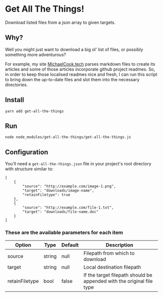 # Get All The Things!

Download listed files from a json array to given targets.

## Why?

Well you might just want to download a big ol' list of files, or possibly something more adventurous?

For example, my site [MichaelCook.tech](http://michaelcook.tech) parses markdown files to create its articles and some of those articles incorporate github project readmes. So, in order to keep those localised readmes nice and fresh, I can run this script to bring down the up-to-date files and slot them into the necessary directories.

## Install

	yarn add get-all-the-things

## Run

	node node_modules/get-all-the-things/get-all-the-things.js

## Configuration

You'll need a `get-all-the-things.json` file in your project's root directory with structure similar to:

	[
		{
			"source": "http://example.com/image-1.png",
			"target": "downloads/image-name",
			"retainFiletype": true
		},
		{
			"source": "http://example.com/file-1.txt",
			"target": "downloads/file-name.doc"
		}
	]

### These are the available parameters for each item

Option | Type | Default | Description
------ | ---- | ------- | -----------
source | string | null | Filepath from which to download
target | string | null | Local destination filepath
retainFiletype | bool | false | If the target filepath should be appended with the original file type
